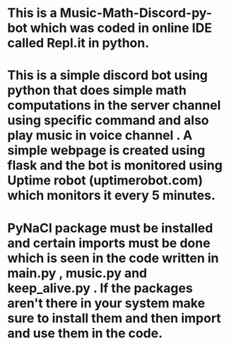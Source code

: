 # This is a Music-Math-Discord-py-bot which was coded in online IDE called Repl.it in python.
# This is a simple discord bot using python that does simple math computations in the server channel using specific command and also play music in voice channel . A simple webpage is created using flask and the bot is monitored using Uptime robot (uptimerobot.com) which monitors it every 5 minutes. 

# PyNaCl package must be installed and certain imports must be done which is seen in the code written in main.py , music.py and keep_alive.py . If the packages aren't there in your system make sure to install them and then import and use them in the code. 
